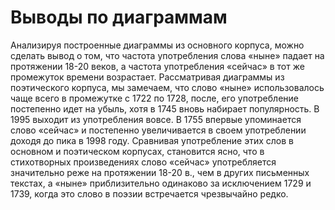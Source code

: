 # Выводы по диаграммам
Анализируя построенные диаграммы из основного корпуса, можно сделать вывод о том, что частота употребления слова «ныне» падает на протяжении 18-20 веков, а частота употребления «сейчас» в тот же промежуток времени возрастает. Рассматривая диаграммы из поэтического корпуса, мы замечаем, что слово «ныне» использовалось чаще всего в промежутке с 1722 по 1728, после, его употребление постепенно идет на убыль, хотя в 1745 вновь набирает популярность. В 1995 выходит из употребления вовсе. В 1755 впервые упоминается слово «сейчас» и постепенно увеличивается в своем употреблении доходя до пика в 1998 году. Сравнивая употребление этих слов в основном и поэтическом корпусах, становится ясно, что в стихотворных произведениях слово «сейчас» употребляется значительно реже на протяжении 18-20 в., чем в других письменных текстах, а «ныне» приблизительно одинаково за исключением 1729 и 1739, когда это слово в поэзии встречается чрезвычайно редко.
